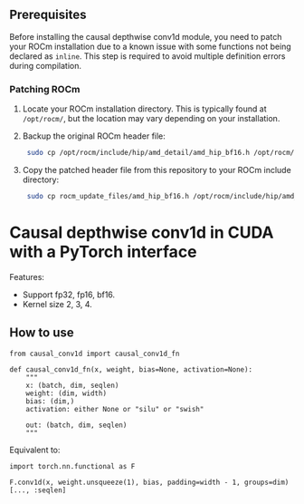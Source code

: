 ## Prerequisites

Before installing the causal depthwise conv1d module, you need to patch your ROCm installation due to a known issue with some functions not being declared as `inline`. This step is required to avoid multiple definition errors during compilation.

### Patching ROCm

1. Locate your ROCm installation directory. This is typically found at `/opt/rocm/`, but the location may vary depending on your installation.

2. Backup the original ROCm header file:
   ```bash
    sudo cp /opt/rocm/include/hip/amd_detail/amd_hip_bf16.h /opt/rocm/include/hip/amd_detail/amd_hip_bf16.h.backup
   ```

3. Copy the patched header file from this repository to your ROCm include directory:
   ```bash
    sudo cp rocm_update_files/amd_hip_bf16.h /opt/rocm/include/hip/amd_detail/amd_hip_bf16.h
   ```

# Causal depthwise conv1d in CUDA with a PyTorch interface

Features:
- Support fp32, fp16, bf16.
- Kernel size 2, 3, 4.

## How to use

```
from causal_conv1d import causal_conv1d_fn
```

```
def causal_conv1d_fn(x, weight, bias=None, activation=None):
    """
    x: (batch, dim, seqlen)
    weight: (dim, width)
    bias: (dim,)
    activation: either None or "silu" or "swish"

    out: (batch, dim, seqlen)
    """
```

Equivalent to:
```
import torch.nn.functional as F

F.conv1d(x, weight.unsqueeze(1), bias, padding=width - 1, groups=dim)[..., :seqlen]
```
